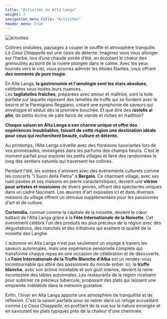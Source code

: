 ```yaml
---
title: "Activités en Alta Langa"
weight: 7
navigation_menu_title: "Activités"
header_menu: true
---
```

![activities](/images/activities_fr.png)

Collines ondulées, paysages à couper le souffle et atmosphère tranquille.  
*La Casa Chiappelle* est une oasis de détente: Imaginez vous vous allonger sur l’herbe, lors d’une chaude soirée d’été, en écoutant le chœur des grenouilles au bord de la rivière plongée dans le calme. Avec les yeux tournés vers le ciel, vous pourrez admirer les étoiles filantes, vous offrant **des moments de pure magie**.

En Alta Langa, **la gastronomie et l'œnologie sont les stars absolues**, célébrées sous toutes leurs nuances.  
Les **tagliatelles fraîches**, préparées avec amour et maîtrise, sont la toile parfaite sur laquelle reposent des lamelles de truffe qui se fondent avec le beurre et le Parmigiano Reggiano, créant une symphonie de saveurs qui enveloppe et séduit dès la première bouchée. Et que dire des **raviolis al plin**, de petits écrins de pâte farcis de viande et riches en tradition?

**Chaque saison en Alta Langa a son charme unique et offre des expériences inoubliables, faisant de cette région une destination idéale pour ceux qui recherchent beauté, culture et détente.**

Au printemps, l’Alta Langa s’éveille avec des floraisons luxuriantes lors de vos promenades, immergées dans les parfums des champs fleuris. C’est le moment parfait pour explorer les petits villages et faire des randonnées le long des sentiers naturels qui traversent les collines.

Pendant l'été, les soirées s'animent avec des événements culturels comme les concerts "I Suoni della Pietra" à **Bergolo**. Ce charmant village, avec ses rues pavées et ses maisons en pierre caractéristiques, devient une **vitrine pour artistes et musiciens** de divers genres, offrant des spectacles uniques dans un cadre fascinant. Les œuvres d'art exposées ici et dans diverses maisons du village offrent un stimulus supplémentaire pour les passionnés d'art et de culture.

**Cortemilia**, connue comme la capitale de la noisette, devient le cœur battant de l'Alta Langa grâce à la **Fête Internationale de la Noisette**. Cet événement célèbre l'un des produits les plus précieux de la région avec des dégustations, des marchés et des initiatives qui exaltent la qualité de la noisette des Langhe.

L'automne en Alta Langa n'est pas seulement un voyage à travers les saveurs automnales, mais une expérience sensorielle complète qui transforme chaque repas en une occasion de célébration et de découverte.  
La **Foire Internationale de la Truffe Blanche d'Alba** est un rendez-vous incontournable qui attire des passionnés du monde entier. Ici, la **truffe blanche**, avec son arôme inimitable et son goût intense, devient la reine incontestée des tables automnales. Les restaurants de la région rivalisent pour sublimer ce précieux tubercule, proposant des plats qui laissent une empreinte indélébile dans la mémoire gustative.

Enfin, l'hiver en Alta Langa apporte une atmosphère de tranquillité et de réflexion. C'est la saison parfaite pour se retirer dans un refuge accueillant comme *La Casa Chiappelle*, en profitant de la vue sur la nature enneigée et en savourant les plats typiques près de la chaleur d'une cheminée.

